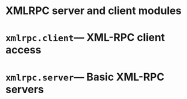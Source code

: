 # XMLRPC server and client modules

# `xmlrpc.client`— XML-RPC client access
# `xmlrpc.server`— Basic XML-RPC servers